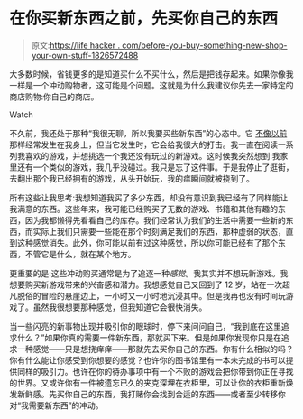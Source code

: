 # 在你买新东西之前，先买你自己的东西

> 原文:[https://life hacker . com/before-you-buy-something-new-shop-your-own-stuff-1826572488](https://lifehacker.com/before-you-buy-something-new-shop-your-own-stuff-1826572488)

大多数时候，省钱更多的是知道买什么不买什么，然后是把钱存起来。如果你像我一样是一个冲动购物者，这可能是个问题。这就是为什么我建议你先去一家特定的商店购物:你自己的商店。

Watch

不久前，我还处于那种“我很无聊，所以我要买些新东西”的心态中。它 [不像以前](https://lifehacker.com/how-to-program-your-mind-to-stop-buying-crap-you-don-t-1690268064#_ga=2.237049155.237389095.1528144904-1723114163.1524514905) 那样经常发生在我身上，但当它发生时，它会给我很大的打击。我一直在阅读一系列我喜欢的游戏，并想挑选一个我还没有玩过的新游戏。这时候我突然想到:我家里还有一个类似的游戏，我几乎没碰过。我只是忘了这件事。于是我停止了逛街，去翻出那个我已经拥有的游戏，从头开始玩，我的痒瞬间就被挠到了。

所有这些让我思考:我想知道我买了多少东西，却没有意识到我已经有了同样能让我满意的东西。这些年来，我可能已经购买了无数的游戏、书籍和其他有趣的东西，因为我都懒得先看看自己的库存。我们经常认为我们的生活中需要一些新的东西，而实际上我们只需要一些能在那个时刻满足我们的东西，那种虚弱的状态，直到这种感觉消失。此外，你可能以前有过这种感觉，所以你可能已经有了那个东西，不管它是什么，就在某个地方。

更重要的是:这些冲动购买通常是为了追逐一种*感觉*。我其实并不想玩新游戏。我想要购买新游戏带来的兴奋感和潜力。我想感觉自己又回到了 12 岁，站在一次超凡脱俗的冒险的悬崖边上，一小时又一小时地沉浸其中。但是我再也没有时间玩游戏了。虽然我很想要那种感觉，但我知道它会很快消失。

当一些闪亮的新事物出现并吸引你的眼球时，停下来问问自己，“我到底在这里追求什么？”如果你真的需要一件新东西，那就买下来。但是如果你发现你只是在追求一种感觉——只是想挠痒痒——那就先去买你自己的东西。你有什么相似的吗？你有什么能让你感受到你想要的感觉？也许你的图书馆里有一本未完成的书可以提供同样的吸引力。也许在你的待办事项中有一个不败的游戏会把你带到你正在寻找的世界。又或许你有一件被遗忘已久的夹克深埋在衣柜里，可以让你的衣柜重新焕发新鲜感。先买你自己的东西，我打赌你会找到合适的东西——或者至少转移你对“我需要新东西”的冲动。